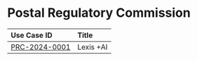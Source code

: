 # Postal Regulatory Commission
| Use Case ID | Title |
|:----------- |:----- |
| [PRC-2024-0001](<../individual/{use_case_ID}.md>) | Lexis +AI |